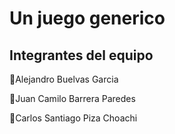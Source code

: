 # Un juego generico

## Integrantes del equipo

 👤Alejandro Buelvas Garcia

 👤Juan Camilo Barrera Paredes

 👤Carlos Santiago Piza Choachi

